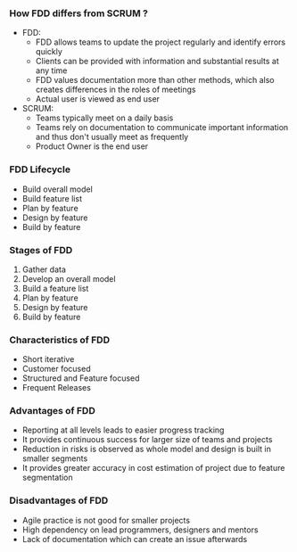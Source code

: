 ### How FDD differs from SCRUM ?
- FDD:
	- FDD allows teams to update the project regularly and identify errors quickly
	- Clients can be provided with information and substantial results at any time
	- FDD values documentation more than other methods, which also creates differences in the roles of meetings
	- Actual user is viewed as end user
- SCRUM:
	- Teams typically meet on a daily basis
	- Teams rely on documentation to communicate important information and thus don't usually meet as frequently
	- Product Owner is the end user

### FDD Lifecycle
- Build overall model
- Build feature list
- Plan by feature
- Design by feature
- Build by feature

### Stages of FDD
1. Gather data
2. Develop an overall model
3. Build a feature list
4. Plan by feature
5. Design by feature
6. Build by feature

### Characteristics of FDD
- Short iterative
- Customer focused
- Structured and Feature focused
- Frequent Releases

### Advantages of FDD
- Reporting at all levels leads to easier progress tracking
- It provides continuous success for larger size of teams and projects
- Reduction in risks is observed as whole model and design is built in smaller segments
- It provides greater accuracy in cost estimation of project due to feature segmentation

### Disadvantages of FDD
- Agile practice is not good for smaller projects
- High dependency on lead programmers, designers and mentors
- Lack of documentation which can create an issue afterwards

